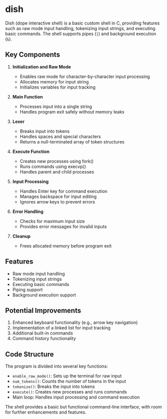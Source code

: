 # dish

Dish (dope interactive shell) is a basic custom shell in C, providing features such as raw mode input handling, tokenizing input strings, and executing basic commands. The shell supports pipes (`|`) and background execution (`&`).

## Key Components

1. **Initialization and Raw Mode**
   - Enables raw mode for character-by-character input processing
   - Allocates memory for input string
   - Initializes variables for input tracking

2. **Main Function**
   - Processes input into a single string
   - Handles program exit safely without memory leaks

3. **Lexer**
   - Breaks input into tokens
   - Handles spaces and special characters
   - Returns a null-terminated array of token structures

4. **Execute Function**
   - Creates new processes using fork()
   - Runs commands using execvp()
   - Handles parent and child processes

5. **Input Processing**
   - Handles Enter key for command execution
   - Manages backspace for input editing
   - Ignores arrow keys to prevent errors

6. **Error Handling**
   - Checks for maximum input size
   - Provides error messages for invalid inputs

7. **Cleanup**
   - Frees allocated memory before program exit

## Features

- Raw mode input handling
- Tokenizing input strings
- Executing basic commands
- Piping support
- Background execution support

## Potential Improvements

1. Enhanced keyboard functionality (e.g., arrow key navigation)
2. Implementation of a linked list for input tracking
3. Additional built-in commands
4. Command history functionality

## Code Structure

The program is divided into several key functions:

- `enable_raw_mode()`: Sets up the terminal for raw input
- `num_tokens()`: Counts the number of tokens in the input
- `tokenize()`: Breaks the input into tokens
- `execute()`: Creates new processes and runs commands
- Main loop: Handles input processing and command execution

The shell provides a basic but functional command-line interface, with room for further enhancements and features.